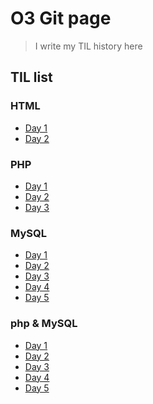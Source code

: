 # O3 Git page

> I  write my TIL history here

## **TIL list**
### HTML
  - [Day 1]()
  - [Day 2]()

### PHP
  - [Day 1](./뛰놀자--1일차-PHP-튜토리얼.md)
  - [Day 2](./뛰놀자--2일차-PHP-튜토리얼.md)
  - [Day 3](./뛰놀자--3일차-PHP-튜토리얼.md)

### MySQL
  - [Day 1]()
  - [Day 2]()
  - [Day 3]()
  - [Day 4]()
  - [Day 5]()

### php & MySQL
  - [Day 1]()
  - [Day 2]()
  - [Day 3]()
  - [Day 4]()
  - [Day 5]()



